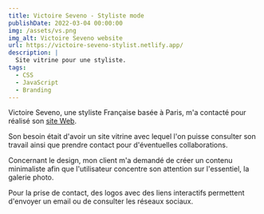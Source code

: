 ```yaml
---
title: Victoire Seveno - Styliste mode
publishDate: 2022-03-04 00:00:00
img: /assets/vs.png
img_alt: Victoire Seveno website
url: https://victoire-seveno-stylist.netlify.app/
description: |
  Site vitrine pour une styliste.
tags:
  - CSS
  - JavaScript
  - Branding
---
```


Victoire Seveno, une styliste Française basée à Paris, m'a contacté pour réalisé son <a href="https://victoire-seveno-stylist.netlify.app/">site Web</a>.

Son besoin était d'avoir un site vitrine avec lequel l'on puisse consulter son travail ainsi que prendre contact pour d'éventuelles collaborations.

Concernant le design, mon client m'a demandé de créer un contenu minimaliste afin que l'utilisateur concentre son attention sur l'essentiel, la galerie photo.

Pour la prise de contact, des logos avec des liens interactifs permettent d'envoyer un email ou de consulter les réseaux sociaux.
